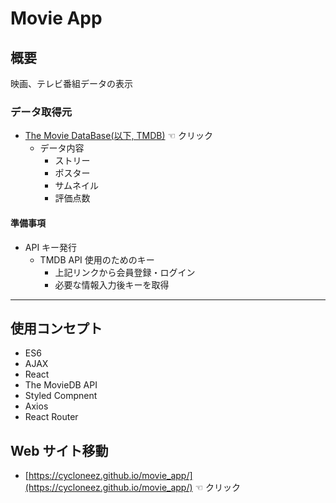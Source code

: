 # Movie App

## 概要

映画、テレビ番組データの表示

### データ取得元

- [The Movie DataBase(以下, TMDB)](https://developers.themoviedb.org/3) ☜ クリック
  - データ内容
    - ストリー
    - ポスター
    - サムネイル
    - 評価点数

#### 準備事項

- API キー発行
  - TMDB API 使用のためのキー
    - 上記リンクから会員登録・ログイン
    - 必要な情報入力後キーを取得

<hr/>

## 使用コンセプト

- ES6
- AJAX
- React
- The MovieDB API
- Styled Compnent
- Axios
- React Router

## Web サイト移動

- [https://cycloneez.github.io/movie_app/](https://cycloneez.github.io/movie_app/) ☜ クリック
